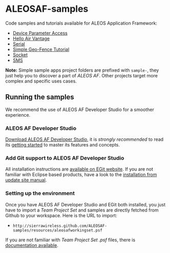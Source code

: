 ALEOSAF-samples
===============

Code samples and tutorials available for ALEOS Application Framework:

* [Device Parameter Access](http://github.com/SierraWireless/ALEOSAF-samples/tree/master/sample-deviceparamaccess)
* [Hello Air Vantage](http://github.com/SierraWireless/ALEOSAF-samples/tree/master/sample-helloairvantage)
* [Serial](https://github.com/SierraWireless/ALEOSAF-samples/tree/master/sample-serial)
* [Simple Geo-Fence Tutorial](http://github.com/SierraWireless/ALEOSAF-samples/tree/master/simplegeofence)
* [Socket](http://github.com/SierraWireless/ALEOSAF-samples/tree/master/sample-socket)
* [SMS](http://github.com/SierraWireless/ALEOSAF-samples/tree/master/sample-sms)

**Note:** Simple sample apps project folders are prefixed with `sample-`, they just help you to discover a part of *ALEOS AF*. Other projects target more complex and specific uses cases.

Running the samples
-------------------

We recommend the use of ALEOS AF Developer Studio for a smoother experience.

### ALEOS AF Developer Studio

[Download ALEOS AF Developer Studio](http://developer.sierrawireless.com/en/Resources/Resources/Tools/ALEOS_AF_Studio.aspx), it is *strongly recommended* to read its [getting started](http://developer.sierrawireless.com/en/Resources/Resources/Educational_Documentation/Tutorial_AAF_Getting_Started.aspx) to master its features and concepts.

### Add Git support to ALEOS AF Developer Studio

All installation instructions are [available on EGit website](http://www.eclipse.org/egit/download/).
If you are not familiar with Eclipse based products, have a look to the [installation from update site manual](http://help.eclipse.org/juno/index.jsp?topic=/org.eclipse.platform.doc.user/tasks/tasks-127.htm).

### Setting up the environment

Once you have ALEOS AF Developer Studio and EGit both installed, you just have to import  a *Team Project Set* and samples are directly fetched from Github to your workspace. Here is the URL to import:

* `http://sierrawireless.github.com/ALEOSAF-samples/resources/aleosafworkingset.psf`

If you are not familiar with *Team Project Set .psf*  files, there is [documentation available](http://wiki.eclipse.org/Project_Set_File).
